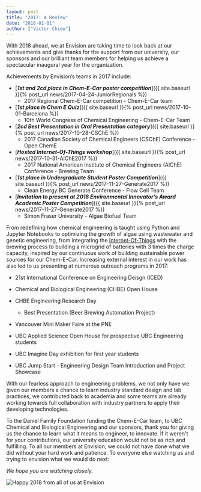 ```yaml
---
layout: post
title: "2017: A Review"
date: "2018-01-01"
author: ["Victor Chiew"]
---
```


With 2018 ahead, we at Envision are taking time to look back at our achievements and give thanks for the support from our university, our sponsors and our brilliant team members for helping us achieve a spectacular inaugural year for the organization. 

Achievements by Envision’s teams in 2017 include:

- [***1st and 2cd place in Chem-E-Car poster competition***]({{ site.baseurl }}{% post_url news/2017-04-24-JuniorRegionals %})
	- 2017 Regional Chem-E-Car competition - Chem-E-Car team
- [***1st place in Chem E Quiz***]({{ site.baseurl }}{% post_url news/2017-10-01-Barcelona %})
	- 10th World Congress of Chemical Engineering - Chem-E-Car Team
- [***2cd Best Presentation in Oral Presentation category***]({{ site.baseurl }}{% post_url news/2017-10-28-CSChE %})
	- 2017 Canadian Society of Chemical Engineers (CSChE) Conference - Open ChemE
- [***Hosted Internet-Of-Things workshop***]({{ site.baseurl }}{% post_url news/2017-10-31-AIChE2017 %})
	- 2017 National American Institute of Chemical Engineers (AIChE) Conference - Brewing Team
- [***1st place in Undergraduate Student Poster Competition***]({{ site.baseurl }}{% post_url news/2017-11-27-Generate2017 %})
	- Clean Energy BC Generate Conference - Flow Cell Team
- [***Invitation to present at 2018 Environmental Innovator’s Award Academic Poster Competition***]({{ site.baseurl }}{% post_url news/2017-11-27-Generate2017 %})
	- Simon Fraser University - Algae Biofuel Team

From redefining how chemical engineering is taught using Python and Jupyter Notebooks to optimizing the growth of algae using wastewater and genetic engineering, from integrating the [Internet-Of-Things](https://en.wikipedia.org/wiki/Internet_of_things) with the brewing process to building a microgrid of batteries with 3 times the charge capacity, inspired by our continuous work of building sustainable power sources for our Chem-E-Car. Increasing external interest in our work has also led to us presenting at numerous outreach programs in 2017:

- 21st International Conference on Engineering Deisgn (ICED) 

- Chemical and Biological Engineering (CHBE) Open House

- CHBE Engineering Research Day
	- Best Presentation (Beer Brewing Automation Project)
- Vancouver Mini Maker Faire at the PNE

- UBC Applied Science Open House for prospective UBC Engineering students

- UBC Imagine Day exhibition for first year students

- UBC Jump Start - Engineering Design Team Introduction and Project Showcase

With our fearless approach to engineering problems, we not only have we given our members a chance to learn industry standard design and lab practices, we contributed back to academia and some teams are already working towards full collaboration with industry partners to apply their developing technologies. 

To the Daniel Family Foundation funding the Chem-E-Car team, to UBC Chemical and Biological Engineering and our sponsors, thank you for giving us the chance to learn what it means to engineer, to innovate. If it weren't for your contributions, our university education would not be as rich and fulfilling. To all our members at Envision, we could not have done what we did without your hard work and patience. To everyone else watching us and trying to envision what we would do next:

*We hope you are watching closely.*

![Happy 2018 from all of us at Envision](/assets/images/blog/2017areview/Envision-Group.jpg)
